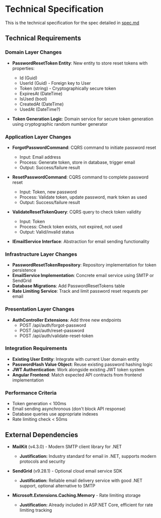 # Technical Specification

This is the technical specification for the spec detailed in [spec.md](../spec.md)

## Technical Requirements

### Domain Layer Changes

- **PasswordResetToken Entity**: New entity to store reset tokens with properties:
  - Id (Guid)
  - UserId (Guid) - Foreign key to User
  - Token (string) - Cryptographically secure token
  - ExpiresAt (DateTime)
  - IsUsed (bool)
  - CreatedAt (DateTime)
  - UsedAt (DateTime?)

- **Token Generation Logic**: Domain service for secure token generation using cryptographic random number generator

### Application Layer Changes

- **ForgotPasswordCommand**: CQRS command to initiate password reset
  - Input: Email address
  - Process: Generate token, store in database, trigger email
  - Output: Success/failure result

- **ResetPasswordCommand**: CQRS command to complete password reset
  - Input: Token, new password
  - Process: Validate token, update password, mark token as used
  - Output: Success/failure result

- **ValidateResetTokenQuery**: CQRS query to check token validity
  - Input: Token
  - Process: Check token exists, not expired, not used
  - Output: Valid/invalid status

- **IEmailService Interface**: Abstraction for email sending functionality

### Infrastructure Layer Changes

- **PasswordResetTokenRepository**: Repository implementation for token persistence
- **EmailService Implementation**: Concrete email service using SMTP or SendGrid
- **Database Migrations**: Add PasswordResetTokens table
- **Rate Limiting Service**: Track and limit password reset requests per email

### Presentation Layer Changes

- **AuthController Extensions**: Add three new endpoints
  - POST /api/auth/forgot-password
  - POST /api/auth/reset-password
  - POST /api/auth/validate-reset-token

### Integration Requirements

- **Existing User Entity**: Integrate with current User domain entity
- **PasswordHash Value Object**: Reuse existing password hashing logic
- **JWT Authentication**: Work alongside existing JWT token system
- **Angular Frontend**: Match expected API contracts from frontend implementation

### Performance Criteria

- Token generation < 100ms
- Email sending asynchronous (don't block API response)
- Database queries use appropriate indexes
- Rate limiting check < 50ms

## External Dependencies

- **MailKit** (v4.3.0) - Modern SMTP client library for .NET
  - **Justification:** Industry standard for email in .NET, supports modern protocols and security
  
- **SendGrid** (v9.28.1) - Optional cloud email service SDK
  - **Justification:** Reliable email delivery service with good .NET support, optional alternative to SMTP
  
- **Microsoft.Extensions.Caching.Memory** - Rate limiting storage
  - **Justification:** Already included in ASP.NET Core, efficient for rate limiting tracking